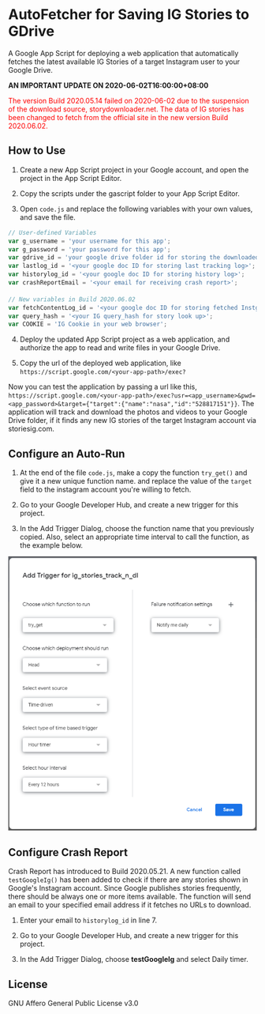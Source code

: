 # AutoFetcher for Saving IG Stories to GDrive

A Google App Script for deploying a web application that automatically fetches the latest available IG Stories of a target Instagram user to your Google Drive.

**AN IMPORTANT UPDATE ON 2020-06-02T16:00:00+08:00**

<p style="color:red;">The version Build 2020.05.14 failed on 2020-06-02 due to the suspension of the download source, storydownloader.net. The data of IG stories has been changed to fetch from the official site in the new version Build 2020.06.02.</p>

## How to Use

1. Create a new App Script project in your Google account, and open the project in the App Script Editor.

2. Copy the scripts under the gascript folder to your App Script Editor.

3. Open `code.js` and replace the following variables with your own values, and save the file.

```js
// User-defined Variables
var g_username = 'your username for this app';
var g_password = 'your password for this app';
var gdrive_id = 'your google drive folder id for storing the downloaded files';
var lastlog_id = '<your google doc ID for storing last tracking log>';
var historylog_id = '<your google doc ID for storing history log>';
var crashReportEmail = '<your email for receiving crash report>';

// New variables in Build 2020.06.02
var fetchContentLog_id = '<your google doc ID for storing fetched Instgram JSON Data';
var query_hash = '<your IG query_hash for story look up>';
var COOKIE = 'IG Cookie in your web browser';
```

4. Deploy the updated App Script project as a web application, and authorize the app to read and write files in your Google Drive.

5. Copy the url of the deployed web application, like `https://script.google.com/<your-app-path>/exec?`

Now you can test the application by passing a url like this, `https://script.google.com/<your-app-path>/exec?usr=<app_username>&pwd=<app_password>&target={"target":{"name":"nasa","id":"528817151"}}`.
The application will track and download the photos and videos to your Google Drive folder, if it finds any new IG stories of the target Instagram account via storiesig.com.

## Configure an Auto-Run

1. At the end of the file `code.js`, make a copy the function `try_get()` and give it a new unique function name. and replace the value of the `target` field to the instagram account you're willing to fetch.

2. Go to your Google Developer Hub, and create a new trigger for this project.

3. In the Add Trigger Dialog, choose the function name that you previously copied. Also, select an appropriate time interval to call the function, as the example below.

![Setup a Google App Script Timed Trigger](/docs/images/setup_a_google_app_script_timed_trigger.png)

## Configure Crash Report

Crash Report has introduced to Build 2020.05.21. A new function called `testGoogleIg()` has been added to check if there are any stories shown in Google's Instagram account. Since Google publishes stories frequently, there should be always one or more items available. The function will send an email to your specified email address if it fetches no URLs to download.

1. Enter your email to `historylog_id` in line 7.

2. Go to your Google Developer Hub, and create a new trigger for this project.

3. In the Add Trigger Dialog, choose **testGoogleIg** and select Daily timer.

## License

GNU Affero General Public License v3.0
